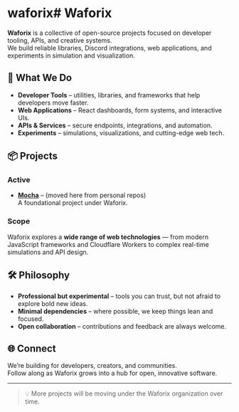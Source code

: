 # waforix# Waforix

**Waforix** is a collective of open-source projects focused on developer tooling, APIs, and creative systems.  
We build reliable libraries, Discord integrations, web applications, and experiments in simulation and visualization.  

## 🔹 What We Do
- **Developer Tools** – utilities, libraries, and frameworks that help developers move faster.  
- **Web Applications** – React dashboards, form systems, and interactive UIs.  
- **APIs & Services** – secure endpoints, integrations, and automation.  
- **Experiments** – simulations, visualizations, and cutting-edge web tech.  

## 📦 Projects

### Active
- [**Mocha**](https://github.com/waforix/mocha) – (moved here from personal repos)  
  A foundational project under Waforix.  

### Scope
Waforix explores a **wide range of web technologies** — from modern JavaScript frameworks and Cloudflare Workers to complex real-time simulations and API design.  

## 🛠️ Philosophy
- **Professional but experimental** – tools you can trust, but not afraid to explore bold new ideas.  
- **Minimal dependencies** – where possible, we keep things lean and focused.  
- **Open collaboration** – contributions and feedback are always welcome.  

## 🌐 Connect
We’re building for developers, creators, and communities.  
Follow along as Waforix grows into a hub for open, innovative software.  

---
> 💡 More projects will be moving under the Waforix organization over time.
